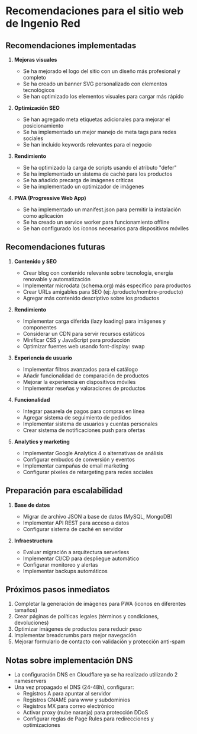 # Recomendaciones para el sitio web de Ingenio Red

## Recomendaciones implementadas

1. **Mejoras visuales**

   - Se ha mejorado el logo del sitio con un diseño más profesional y completo
   - Se ha creado un banner SVG personalizado con elementos tecnológicos
   - Se han optimizado los elementos visuales para cargar más rápido

2. **Optimización SEO**

   - Se han agregado meta etiquetas adicionales para mejorar el posicionamiento
   - Se ha implementado un mejor manejo de meta tags para redes sociales
   - Se han incluido keywords relevantes para el negocio

3. **Rendimiento**

   - Se ha optimizado la carga de scripts usando el atributo "defer"
   - Se ha implementado un sistema de caché para los productos
   - Se ha añadido precarga de imágenes críticas
   - Se ha implementado un optimizador de imágenes

4. **PWA (Progressive Web App)**
   - Se ha implementado un manifest.json para permitir la instalación como aplicación
   - Se ha creado un service worker para funcionamiento offline
   - Se han configurado los íconos necesarios para dispositivos móviles

## Recomendaciones futuras

1. **Contenido y SEO**

   - Crear blog con contenido relevante sobre tecnología, energía renovable y automatización
   - Implementar microdata (schema.org) más específico para productos
   - Crear URLs amigables para SEO (ej: /producto/nombre-producto)
   - Agregar más contenido descriptivo sobre los productos

2. **Rendimiento**

   - Implementar carga diferida (lazy loading) para imágenes y componentes
   - Considerar un CDN para servir recursos estáticos
   - Minificar CSS y JavaScript para producción
   - Optimizar fuentes web usando font-display: swap

3. **Experiencia de usuario**

   - Implementar filtros avanzados para el catálogo
   - Añadir funcionalidad de comparación de productos
   - Mejorar la experiencia en dispositivos móviles
   - Implementar reseñas y valoraciones de productos

4. **Funcionalidad**

   - Integrar pasarela de pagos para compras en línea
   - Agregar sistema de seguimiento de pedidos
   - Implementar sistema de usuarios y cuentas personales
   - Crear sistema de notificaciones push para ofertas

5. **Analytics y marketing**
   - Implementar Google Analytics 4 o alternativas de análisis
   - Configurar embudos de conversión y eventos
   - Implementar campañas de email marketing
   - Configurar píxeles de retargeting para redes sociales

## Preparación para escalabilidad

1. **Base de datos**

   - Migrar de archivo JSON a base de datos (MySQL, MongoDB)
   - Implementar API REST para acceso a datos
   - Configurar sistema de caché en servidor

2. **Infraestructura**
   - Evaluar migración a arquitectura serverless
   - Implementar CI/CD para despliegue automático
   - Configurar monitoreo y alertas
   - Implementar backups automáticos

## Próximos pasos inmediatos

1. Completar la generación de imágenes para PWA (iconos en diferentes tamaños)
2. Crear páginas de políticas legales (términos y condiciones, devoluciones)
3. Optimizar imágenes de productos para reducir peso
4. Implementar breadcrumbs para mejor navegación
5. Mejorar formulario de contacto con validación y protección anti-spam

## Notas sobre implementación DNS

- La configuración DNS en Cloudflare ya se ha realizado utilizando 2 nameservers
- Una vez propagado el DNS (24-48h), configurar:
  - Registros A para apuntar al servidor
  - Registros CNAME para www y subdominios
  - Registros MX para correo electrónico
  - Activar proxy (nube naranja) para protección DDoS
  - Configurar reglas de Page Rules para redirecciones y optimizaciones
